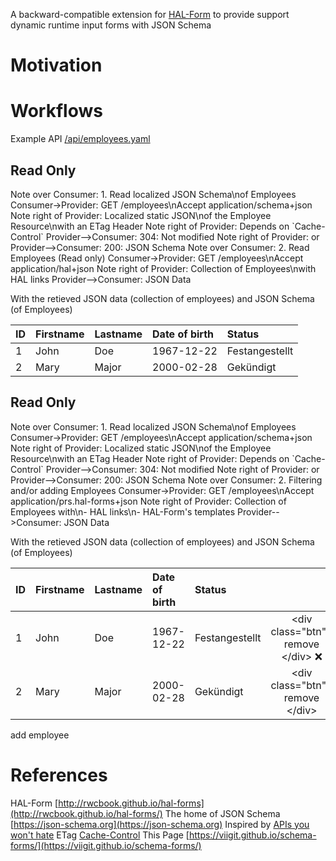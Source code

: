 <script src="https://ajax.googleapis.com/ajax/libs/jquery/3.4.1/jquery.min.js"></script>
<script src="/schema-forms/assets/js/bower-webfontloader/webfont.js" ></script>
<script src="/schema-forms/assets/js/snap.svg/snap.svg-min.js" ></script>
<script src="/schema-forms/assets/js/underscore/underscore-min.js" ></script>
<script src="/schema-forms/assets/js/js-sequence-diagrams/sequence-diagram-min.js" ></script>

A backward-compatible extension for [HAL-Form](http://rwcbook.github.io/hal-forms/) to provide support dynamic runtime input forms with JSON Schema

# Motivation

# Workflows

Example API [/api/employees.yaml](https://petstore.swagger.io/?url=https://viigit.github.io/schema-forms/api/employees.yaml)

## Read Only
<div class="diagram">
Note over Consumer: 1. Read localized JSON Schema\nof Employees
Consumer->Provider: GET /employees\nAccept application/schema+json
Note right of Provider: Localized static JSON\nof the Employee Resource\nwith an ETag Header
Note right of Provider: Depends on `Cache-Control`
Provider-->Consumer: 304: Not modified
Note right of Provider: or
Provider-->Consumer: 200: JSON Schema
Note over Consumer: 2. Read Employees (Read only)
Consumer->Provider: GET /employees\nAccept application/hal+json
Note right of Provider: Collection of Employees\nwith HAL links
Provider-->Consumer: JSON Data
</div>

With the retieved JSON data (collection of employees) and JSON Schema (of Employees)

| ID  | Firstname | Lastname | Date of birth | Status         |
| --- | :---      | :---     | :---          | :---           |
| 1   | John      | Doe      | 1967-12-22    | Festangestellt |
| 2   | Mary      | Major    | 2000-02-28    | Gekündigt      |

## Read Only
<div class="diagram">
Note over Consumer: 1. Read localized JSON Schema\nof Employees
Consumer->Provider: GET /employees\nAccept application/schema+json
Note right of Provider: Localized static JSON\nof the Employee Resource\nwith an ETag Header
Note right of Provider: Depends on `Cache-Control`
Provider-->Consumer: 304: Not modified
Note right of Provider: or
Provider-->Consumer: 200: JSON Schema
Note over Consumer: 2. Filtering and/or adding Employees
Consumer->Provider: GET /employees\nAccept application/prs.hal-forms+json
Note right of Provider: Collection of Employees with\n- HAL links\n- HAL-Form's templates
Provider-->Consumer: JSON Data
</div>

With the retieved JSON data (collection of employees) and JSON Schema (of Employees)

| ID  | Firstname | Lastname | Date of birth | Status         |             |
| --- | :---      | :---     | :---          | :---           | :---:                          |
| 1   | John      | Doe      | 1967-12-22    | Festangestellt | \<div class="btn"\> remove \</div\>  :x: |
| 2   | Mary      | Major    | 2000-02-28    | Gekündigt      | \<div class="btn"\> remove \</div\> |

<div class="btn"> add employee </div>

# References
HAL-Form [http://rwcbook.github.io/hal-forms](http://rwcbook.github.io/hal-forms/)
The home of JSON Schema [https://json-schema.org](https://json-schema.org)
Inspired by [APIs you won't hate](https://apisyouwonthate.com/blog/lets-stop-building-apis-around-a-network-hack)
ETag [Cache-Control](https://developers.google.com/web/fundamentals/performance/optimizing-content-efficiency/http-caching)
This Page [https://viigit.github.io/schema-forms/](https://viigit.github.io/schema-forms/)

<script> 
    var options = {theme: 'simple'};
    $(".diagram").sequenceDiagram(options);
</script>
